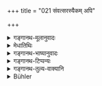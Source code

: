 +++
title = "021 संवत्सरस्यैकम् अपि"

+++

<details><summary>गङ्गानथ-मूलानुवादः</summary>

Once a year the Brāhmaṇa shall perform the ‘Kṛcchra’ penance, in order to atone for unintentional eating; but for intentional eating, special ones.—(21).
</details>

<details><summary>मेधातिथिः</summary>

भोज्यशूद्रगृहभोजिनो ब्राह्मणस्येदम् उच्यते । यस्य शूद्रस्य गृहे यानि ब्राह्मणानाम् अभोज्यान्य् अन्नानि संभवन्ति, न दूरतः परिह्रियन्ते, तादृशस्य गृहे यो ब्राह्मणो ऽन्नं भुङ्क्ते तस्य प्रतिषिद्धान्नभोजनाशङ्कायां प्राजापत्यकृच्छ्रचरणम् उपदिश्यते । अविशेषनोदनायां प्राजापत्यं कृच्छ्रं प्रतीयत इति वक्ष्यामः । 

- **अज्ञातभुक्तशुद्ध्यर्थम्** अज्ञातदोषशङ्कायाम् आह । दोषो यदि भुङ्क्ते तस्य शुद्ध्यर्थम् ।

- <u>ननु</u> च ईदृशस्य शुद्धिं वक्ष्यति- "अदृष्टम् अद्भिर् निर्णिक्तम्" इति (म्ध् ५.१२५) । तस्य विषयं तत्रैव दर्शयिष्यामः । 

- **ज्ञातस्य तु** दोषस्य **विशेषतः** वैशेषिकं प्रायश्चित्तं कर्तव्यम्, यस्य यद् विहितं प्रतिपदम् ॥ ५.२१ ॥
</details>

<details><summary>गङ्गानथ-भाष्यानुवादः</summary>

This refers to the Brāhmaṇa who is in the habit of eating at the house of those *Śūdra* whose food he is permitted to eat.

It is possible that at the house of a *Śūdra*, there may he some articles of food that are not fit to be eaten by the Brāhmaṇa, which can not always be avoided; if the Brāhmaṇa eats at the house of such a
*Śūdra*, there is always a fear of his having partaken of some forbidden
food; hence for him it is laid down that he should perforin the ‘*Prājāpatya Kṛcchra*’. In all bases where the precise form of the ‘*kṛcchra*’ is not laid down, it should be understood to be the^(‘)Prājāpatya’ *kṛcchra* as we shall explain later on.

^(‘)*In order to* *atone* *for unintentional eating*’:—*i.e*., in the event of there being suspicion of his having unwillingly partaken of forbidden food; that is, for the expiating of the sin incurred, in the event of his having eaten forbidden food.

“But the expiation for this is going to be prescribed later on, under 5.I27.”

What that means and refers to we shall explain in connection with that verse.

For the art committed intentionally, special rites should be performed;
*i.e*. that expiatory rite which has been prescribed in many words in
connection with a particular case—(21).
</details>

<details><summary>गङ्गानथ-टिप्पन्यः</summary>

*Cf*. 11. 212.

This verse is quoted in *Mitākṣarā* (on 3.290) as laying down the
expiation for cases of suspected eating of forbidden things;—and in
*Prāyaścittaviveka* (p. 340).
</details>

<details><summary>गङ्गानथ-तुल्य-वाक्यानि</summary>

**(verses 5.20-21)  
**

See Comparative notes for [Verse
5.20].
</details>

<details><summary>Bühler</summary>

021	Once a year a Brahmana must perform a Krikkhra penance, in order to atone for unintentionally eating (forbidden food) but for intentionally (eating forbidden food he must perform the penances prescribed) specially.
</details>
